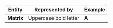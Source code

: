 
| Entity | Represented by | Example |
| ---- | ---- | ---- |
| **Matrix** | Uppercase bold letter | $\textbf{A}$ |


